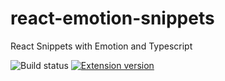 # react-emotion-snippets

React Snippets with Emotion and Typescript

![Build status](https://github.com/ashikmeerankutty/react-emotion-typescript-snippets/workflows/Release/badge.svg?branch=main)
[![Extension version](https://img.shields.io/vscode-marketplace/v/mrdevops.react-emotion-snippets.svg)](https://marketplace.visualstudio.com/items?itemName=mrdevops.react-emotion-snippets)

